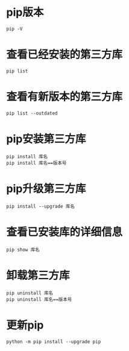 # pip版本

```
pip -V
```

# 查看已经安装的第三方库

```
pip list
```

# 查看有新版本的第三方库

```
pip list --outdated
```

# pip安装第三方库

```
pip install 库名
pip install 库名==版本号
```

# pip升级第三方库

```
pip install --upgrade 库名
```

# 查看已安装库的详细信息

```
pip show 库名
```

# 卸载第三方库

```
pip uninstall 库名
pip uninstall 库名==版本号
```

# 更新pip

```
python -m pip install --upgrade pip
```



